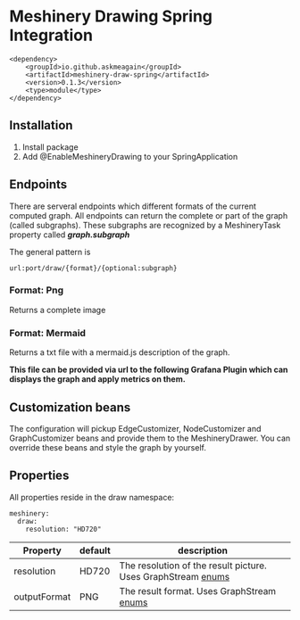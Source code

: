 # Meshinery Drawing Spring Integration

    <dependency>
        <groupId>io.github.askmeagain</groupId>
        <artifactId>meshinery-draw-spring</artifactId>
        <version>0.1.3</version>
        <type>module</type>
    </dependency>

## Installation

1. Install package
2. Add @EnableMeshineryDrawing to your SpringApplication

## Endpoints

There are serveral endpoints which different formats of the current computed graph. All endpoints can return the
complete or part of the graph (called subgraphs). These
subgraphs are recognized by a MeshineryTask property called _**graph.subgraph**_

The general pattern is

    url:port/draw/{format}/{optional:subgraph}

### Format: Png

Returns a complete image

### Format: Mermaid

Returns a txt file with a mermaid.js description of the graph. 

**This file can be provided via url to the following Grafana Plugin which can displays the graph and apply metrics on
them.**

## Customization beans

The configuration will pickup EdgeCustomizer, NodeCustomizer and GraphCustomizer beans and provide them to the
MeshineryDrawer. You can override these beans and style the graph by yourself.

## Properties

All properties reside in the draw namespace:

    meshinery:
      draw:
        resolution: "HD720"

| Property  | default | description  |
|---|---|---|
| resolution | HD720 | The resolution of the result picture. Uses GraphStream [enums](https://data.graphstream-project.org/api/gs-core/1.3/org/graphstream/stream/file/FileSinkImages.Resolutions.html)  |
| outputFormat  | PNG  | The result format. Uses GraphStream [enums](https://data.graphstream-project.org/api/gs-core/1.3/org/graphstream/stream/file/FileSinkImages.OutputType.html)  |
